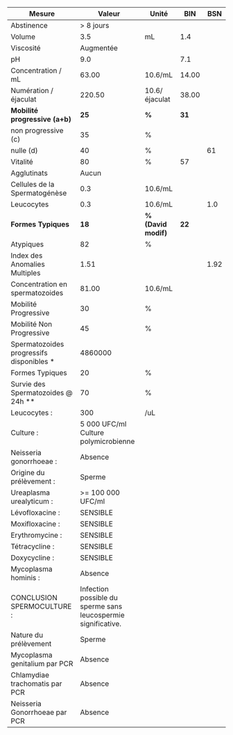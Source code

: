|                 Mesure                 |                            Valeur                           |       Unité       |  BIN | BSN|
|----------------------------------------|-------------------------------------------------------------|-------------------|------|----|
|               Abstinence               |                          > 8 jours                          |                   |      |    |
|                 Volume                 |                             3.5                             |         mL        |  1.4 |    |
|                Viscosité               |                          Augmentée                          |                   |      |    |
|                   pH                   |                             9.0                             |                   |  7.1 |    |
|           Concentration / mL           |                            63.00                            |      10.6/mL      | 14.00|    |
|          Numération / éjaculat         |                            220.50                           |   10.6/éjaculat   | 38.00|    |
|     **Mobilité progressive (a+b)**     |                            **25**                           |       **%**       |**31**|    |
|           non progressive (c)          |                              35                             |         %         |      |    |
|                nulle (d)               |                              40                             |         %         |      | 61 |
|                Vitalité                |                              80                             |         %         |  57  |    |
|               Agglutinats              |                            Aucun                            |                   |      |    |
|      Cellules de la Spermatogénèse     |                             0.3                             |      10.6/mL      |      |    |
|               Leucocytes               |                             0.3                             |      10.6/mL      |      | 1.0|
|           **Formes Typiques**          |                            **18**                           |**% (David modif)**|**22**|    |
|                Atypiques               |                              82                             |         %         |      |    |
|      Index des Anomalies Multiples     |                             1.51                            |                   |      |1.92|
|     Concentration en spermatozoides    |                            81.00                            |      10.6/mL      |      |    |
|          Mobilité Progressive          |                              30                             |         %         |      |    |
|        Mobilité Non Progressive        |                              45                             |         %         |      |    |
|Spermatozoides progressifs disponibles *|                           4860000                           |                   |      |    |
|             Formes Typiques            |                              20                             |         %         |      |    |
|   Survie des Spermatozoides @ 24h **   |                              70                             |         %         |      |    |
|              Leucocytes :              |                             300                             |        /uL        |      |    |
|                Culture :               |             5 000 UFC/ml Culture polymicrobienne            |                   |      |    |
|         Neisseria gonorrhoeae :        |                           Absence                           |                   |      |    |
|        Origine du prélèvement :        |                            Sperme                           |                   |      |    |
|        Ureaplasma urealyticum :        |                      >= 100 000 UFC/ml                      |                   |      |    |
|             Lévofloxacine :            |                           SENSIBLE                          |                   |      |    |
|             Moxifloxacine :            |                           SENSIBLE                          |                   |      |    |
|             Erythromycine :            |                           SENSIBLE                          |                   |      |    |
|             Tétracycline :             |                           SENSIBLE                          |                   |      |    |
|              Doxycycline :             |                           SENSIBLE                          |                   |      |    |
|          Mycoplasma hominis :          |                           Absence                           |                   |      |    |
|       CONCLUSION SPERMOCULTURE :       |Infection possible du sperme sans leucospermie significative.|                   |      |    |
|          Nature du prélèvement         |                            Sperme                           |                   |      |    |
|      Mycoplasma genitalium par PCR     |                           Absence                           |                   |      |    |
|     Chlamydiae trachomatis par PCR     |                           Absence                           |                   |      |    |
|      Neisseria Gonorrhoeae par PCR     |                           Absence                           |                   |      |    |